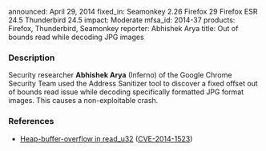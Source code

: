 announced: April 29, 2014
fixed_in: Seamonkey 2.26
          Firefox 29
          Firefox ESR 24.5
          Thunderbird 24.5
impact: Moderate
mfsa_id: 2014-37
products: Firefox, Thunderbird, Seamonkey
reporter: Abhishek Arya
title: Out of bounds read while decoding JPG images

<h3>Description</h3>

<p>Security researcher <strong>Abhishek Arya</strong> (Inferno) of the Google
Chrome Security Team used the Address Sanitizer tool to discover a fixed offset
out of bounds read issue while decoding specifically formatted JPG format
images. This causes a non-exploitable crash.
</p>

<h3>References</h3>

<ul>
  <li><a href="https://bugzilla.mozilla.org/show_bug.cgi?id=969226">
       Heap-buffer-overflow in read_u32</a> (<a href="http://cve.mitre.org/cgi-bin/cvename.cgi?name=CVE-2014-1523" class="ex-ref">CVE-2014-1523</a>)</li>
</ul>



